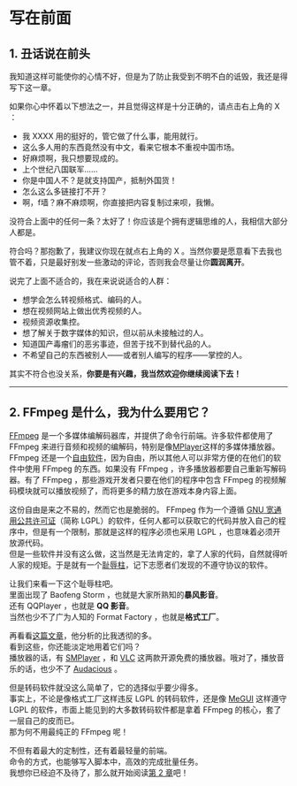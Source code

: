 # 写在前面
## 1. 丑话说在前头

我知道这样可能使你的心情不好，但是为了防止我受到不明不白的诋毁，我还是得写下这一章。

如果你心中怀着以下想法之一，并且觉得这样是十分正确的，请点击右上角的 X ：

- 我 XXXX 用的挺好的，管它做了什么事，能用就行。
- 这么多人用的东西竟然没有中文，看来它根本不重视中国市场。
- 好麻烦啊，我只想要现成的。
- 上个世纪八国联军……
- 你是中国人不？是就支持国产，抵制外国货！
- 怎么这么多链接打不开？
- 啊，f墙？麻不麻烦啊，你直接把内容复制过来呗，我懒。

没符合上面中的任何一条？太好了！你应该是个拥有逻辑思维的人，我相信大部分人都是。

符合吗？那抱歉了，我建议你现在就点右上角的 X 。当然你要是愿意看下去我也管不着，只是最好别发一些激动的评论，否则我会尽量让你**圆润离开**。

说完了上面不适合的，我在来说说适合的人群：

- 想学会怎么转视频格式、编码的人。
- 想在视频网站上做出优秀视频的人。
- 视频资源收集控。
- 想了解关于数字媒体的知识，但以前从未接触过的人。
- 知道国产毒瘤们的恶劣事迹，但苦于找不到替代品的人。
- 不希望自己的东西被别人——或者别人编写的程序——掌控的人。

其实不符合也没关系，**你要是有兴趣，我当然欢迎你继续阅读下去！**

--------------

## 2. FFmpeg 是什么，我为什么要用它？

[FFmpeg][] 是一个多媒体编解码器库，并提供了命令行前端。许多软件都使用了 FFmpeg 来进行音频和视频的编解码，特别是像[MPlayer][]这样的多媒体播放器。  
FFmpeg 还是一个[自由软件][]，因为自由，所以其他人可以非常方便的在他们的软件中使用 FFmpeg 的东西。如果没有 FFmpeg ，许多播放器都要自己重新写解码器。有了 FFmpeg ，那些游戏开发者只要在他们的程序中包含 FFmpeg 的视频解码模块就可以播放视频了，而将更多的精力放在游戏本身内容上面。

这份自由是来之不易的，然而它也是脆弱的。 FFmpeg 作为一个遵循 [GNU 宽通用公共许可证][]（简称 LGPL）的软件，任何人都可以获取它的代码并放入自己的程序中，但是有一个限制，那就是这样的程序必须也采用 LGPL ，也意味着必须开放源代码。  
但是一些软件并没有这么做，这当然是无法肯定的，拿了人家的代码，自然就得听人家的规矩。于是就有一个[耻辱柱][]，记下志愿者们发现的不遵守协议的软件。

让我们来看一下这个耻辱柱吧。  
里面出现了 Baofeng Storm ，也就是大家所熟知的**暴风影音**。  
还有 QQPlayer ，也就是 **QQ 影音**。  
当然也少不了广为人知的 Format Factory ，也就是**格式工厂**。

再看看[这篇文章](https://www.byvoid.com/zhs/blog/qq-player-ffmpeg-gpl)，他分析的比我透彻的多。  
看到这些，你还能淡定地用着它们吗？  
播放器的话，有 [SMPlayer][] ，和 [VLC][] 这两款开源免费的播放器。哦对了，播放音乐的话，也少不了 [Audacious][] 。

但是转码软件就没这么简单了，它的选择似乎要少得多。  
事实上，不论是像格式工厂这样违反 LGPL 的转码软件，还是像 [MeGUI][] 这样遵守 LGPL 的软件，市面上能见到的大多数转码软件都是拿着 FFmpeg 的核心，套了一层自己的皮而已。  
那为何不用最纯正的 FFmpeg 呢！

不但有着最大的定制性，还有着最轻量的前端。  
命令的方式，也能够写入脚本中，高效的完成批量任务。  
我想你已经迫不及待了，那么就开始阅读[第 2 章](02-download-and-install.md)吧！

[FFmpeg]: https://zh.wikipedia.org/wiki/FFmpeg
[MPlayer]: https://zh.wikipedia.org/wiki/MPlayer
[自由软件]: https://zh.wikipedia.org/wiki/%E8%87%AA%E7%94%B1%E8%BD%AF%E4%BB%B6
[GNU 宽通用公共许可证]: https://zh.wikipedia.org/wiki/GNU%E5%AE%BD%E9%80%9A%E7%94%A8%E5%85%AC%E5%85%B1%E8%AE%B8%E5%8F%AF%E8%AF%81
[耻辱柱]: https://github.com/FFmpeg/web/blob/master/src/shame
[SMPlayer]: http://smplayer.sourceforge.net/zh/info
[VLC]: http://www.videolan.org/vlc/
[Audacious]: http://audacious-media-player.org/
[MeGUI]: http://sourceforge.net/projects/megui/
